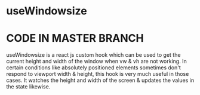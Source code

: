 # useWindowsize
# CODE IN MASTER BRANCH
useWindowsize is a react js custom hook which can be used to get the current height and width of the window when vw & vh are not working. In certain conditions like absolutely positioned elements sometimes don't respond to viewport width & height, this hook is very much useful in those cases. It watches the height and width of the screen & updates the values in the state likewise. 
